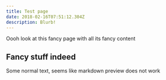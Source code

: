 ```yaml
---
title: Test page
date: 2018-02-16T07:51:12.304Z
description: Blurb!
---
```

Oooh look at this fancy page with all its fancy content

## Fancy stuff indeed

Some normal text, seems like markdown preview does not work
